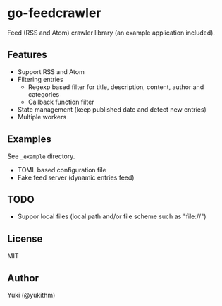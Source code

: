 go-feedcrawler
==============

Feed (RSS and Atom) crawler library (an example application included).


Features
--------

- Support RSS and Atom
- Filtering entries
    - Regexp based filter for title, description, content, author and categories
    - Callback function filter
- State management (keep published date and detect new entries)
- Multiple workers


Examples
--------

See `_example` directory.

- TOML based configuration file
- Fake feed server (dynamic entries feed)


TODO
----

- Suppor local files (local path and/or file scheme such as "file://")


License
-------

MIT


Author
------

Yuki (@yukithm)
